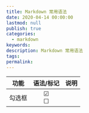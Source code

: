 ```yaml
---
title: Markdown 常用语法
date: 2020-04-14 00:00:00
lastmod: null
publish: true
categories: 
  - markdown
keywords: 
description: Markdown 常用语法
tags: 
permalink:
---
```


功能 | 语法/标记 | 说明
--- | :---: | ---
勾选框 | &#9745; <br> &#9744; |
